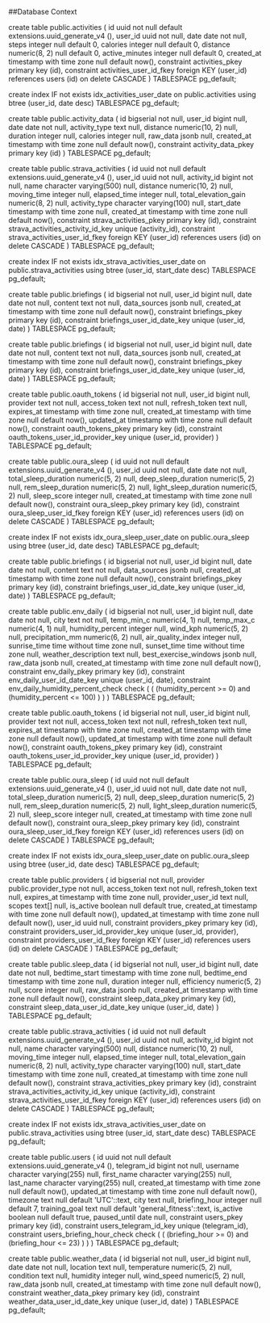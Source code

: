 ##Database Context

create table public.activities (
  id uuid not null default extensions.uuid_generate_v4 (),
  user_id uuid not null,
  date date not null,
  steps integer null default 0,
  calories integer null default 0,
  distance numeric(8, 2) null default 0,
  active_minutes integer null default 0,
  created_at timestamp with time zone null default now(),
  constraint activities_pkey primary key (id),
  constraint activities_user_id_fkey foreign KEY (user_id) references users (id) on delete CASCADE
) TABLESPACE pg_default;

create index IF not exists idx_activities_user_date on public.activities using btree (user_id, date desc) TABLESPACE pg_default;

create table public.activity_data (
  id bigserial not null,
  user_id bigint null,
  date date not null,
  activity_type text null,
  distance numeric(10, 2) null,
  duration integer null,
  calories integer null,
  raw_data jsonb null,
  created_at timestamp with time zone null default now(),
  constraint activity_data_pkey primary key (id)
) TABLESPACE pg_default;

create table public.strava_activities (
  id uuid not null default extensions.uuid_generate_v4 (),
  user_id uuid not null,
  activity_id bigint not null,
  name character varying(500) null,
  distance numeric(10, 2) null,
  moving_time integer null,
  elapsed_time integer null,
  total_elevation_gain numeric(8, 2) null,
  activity_type character varying(100) null,
  start_date timestamp with time zone null,
  created_at timestamp with time zone null default now(),
  constraint strava_activities_pkey primary key (id),
  constraint strava_activities_activity_id_key unique (activity_id),
  constraint strava_activities_user_id_fkey foreign KEY (user_id) references users (id) on delete CASCADE
) TABLESPACE pg_default;

create index IF not exists idx_strava_activities_user_date on public.strava_activities using btree (user_id, start_date desc) TABLESPACE pg_default;

create table public.briefings (
  id bigserial not null,
  user_id bigint null,
  date date not null,
  content text not null,
  data_sources jsonb null,
  created_at timestamp with time zone null default now(),
  constraint briefings_pkey primary key (id),
  constraint briefings_user_id_date_key unique (user_id, date)
) TABLESPACE pg_default;

create table public.briefings (
  id bigserial not null,
  user_id bigint null,
  date date not null,
  content text not null,
  data_sources jsonb null,
  created_at timestamp with time zone null default now(),
  constraint briefings_pkey primary key (id),
  constraint briefings_user_id_date_key unique (user_id, date)
) TABLESPACE pg_default;

create table public.oauth_tokens (
  id bigserial not null,
  user_id bigint null,
  provider text not null,
  access_token text not null,
  refresh_token text null,
  expires_at timestamp with time zone null,
  created_at timestamp with time zone null default now(),
  updated_at timestamp with time zone null default now(),
  constraint oauth_tokens_pkey primary key (id),
  constraint oauth_tokens_user_id_provider_key unique (user_id, provider)
) TABLESPACE pg_default;

create table public.oura_sleep (
  id uuid not null default extensions.uuid_generate_v4 (),
  user_id uuid not null,
  date date not null,
  total_sleep_duration numeric(5, 2) null,
  deep_sleep_duration numeric(5, 2) null,
  rem_sleep_duration numeric(5, 2) null,
  light_sleep_duration numeric(5, 2) null,
  sleep_score integer null,
  created_at timestamp with time zone null default now(),
  constraint oura_sleep_pkey primary key (id),
  constraint oura_sleep_user_id_fkey foreign KEY (user_id) references users (id) on delete CASCADE
) TABLESPACE pg_default;

create index IF not exists idx_oura_sleep_user_date on public.oura_sleep using btree (user_id, date desc) TABLESPACE pg_default;

create table public.briefings (
  id bigserial not null,
  user_id bigint null,
  date date not null,
  content text not null,
  data_sources jsonb null,
  created_at timestamp with time zone null default now(),
  constraint briefings_pkey primary key (id),
  constraint briefings_user_id_date_key unique (user_id, date)
) TABLESPACE pg_default;

create table public.env_daily (
  id bigserial not null,
  user_id bigint null,
  date date not null,
  city text not null,
  temp_min_c numeric(4, 1) null,
  temp_max_c numeric(4, 1) null,
  humidity_percent integer null,
  wind_kph numeric(5, 2) null,
  precipitation_mm numeric(6, 2) null,
  air_quality_index integer null,
  sunrise_time time without time zone null,
  sunset_time time without time zone null,
  weather_description text null,
  best_exercise_windows jsonb null,
  raw_data jsonb null,
  created_at timestamp with time zone null default now(),
  constraint env_daily_pkey primary key (id),
  constraint env_daily_user_id_date_key unique (user_id, date),
  constraint env_daily_humidity_percent_check check (
    (
      (humidity_percent >= 0)
      and (humidity_percent <= 100)
    )
  )
) TABLESPACE pg_default;

create table public.oauth_tokens (
  id bigserial not null,
  user_id bigint null,
  provider text not null,
  access_token text not null,
  refresh_token text null,
  expires_at timestamp with time zone null,
  created_at timestamp with time zone null default now(),
  updated_at timestamp with time zone null default now(),
  constraint oauth_tokens_pkey primary key (id),
  constraint oauth_tokens_user_id_provider_key unique (user_id, provider)
) TABLESPACE pg_default;

create table public.oura_sleep (
  id uuid not null default extensions.uuid_generate_v4 (),
  user_id uuid not null,
  date date not null,
  total_sleep_duration numeric(5, 2) null,
  deep_sleep_duration numeric(5, 2) null,
  rem_sleep_duration numeric(5, 2) null,
  light_sleep_duration numeric(5, 2) null,
  sleep_score integer null,
  created_at timestamp with time zone null default now(),
  constraint oura_sleep_pkey primary key (id),
  constraint oura_sleep_user_id_fkey foreign KEY (user_id) references users (id) on delete CASCADE
) TABLESPACE pg_default;

create index IF not exists idx_oura_sleep_user_date on public.oura_sleep using btree (user_id, date desc) TABLESPACE pg_default;

create table public.providers (
  id bigserial not null,
  provider public.provider_type not null,
  access_token text not null,
  refresh_token text null,
  expires_at timestamp with time zone null,
  provider_user_id text null,
  scopes text[] null,
  is_active boolean null default true,
  created_at timestamp with time zone null default now(),
  updated_at timestamp with time zone null default now(),
  user_id uuid null,
  constraint providers_pkey primary key (id),
  constraint providers_user_id_provider_key unique (user_id, provider),
  constraint providers_user_id_fkey foreign KEY (user_id) references users (id) on delete CASCADE
) TABLESPACE pg_default;

create table public.sleep_data (
  id bigserial not null,
  user_id bigint null,
  date date not null,
  bedtime_start timestamp with time zone null,
  bedtime_end timestamp with time zone null,
  duration integer null,
  efficiency numeric(5, 2) null,
  score integer null,
  raw_data jsonb null,
  created_at timestamp with time zone null default now(),
  constraint sleep_data_pkey primary key (id),
  constraint sleep_data_user_id_date_key unique (user_id, date)
) TABLESPACE pg_default;

create table public.strava_activities (
  id uuid not null default extensions.uuid_generate_v4 (),
  user_id uuid not null,
  activity_id bigint not null,
  name character varying(500) null,
  distance numeric(10, 2) null,
  moving_time integer null,
  elapsed_time integer null,
  total_elevation_gain numeric(8, 2) null,
  activity_type character varying(100) null,
  start_date timestamp with time zone null,
  created_at timestamp with time zone null default now(),
  constraint strava_activities_pkey primary key (id),
  constraint strava_activities_activity_id_key unique (activity_id),
  constraint strava_activities_user_id_fkey foreign KEY (user_id) references users (id) on delete CASCADE
) TABLESPACE pg_default;

create index IF not exists idx_strava_activities_user_date on public.strava_activities using btree (user_id, start_date desc) TABLESPACE pg_default;

create table public.users (
  id uuid not null default extensions.uuid_generate_v4 (),
  telegram_id bigint not null,
  username character varying(255) null,
  first_name character varying(255) null,
  last_name character varying(255) null,
  created_at timestamp with time zone null default now(),
  updated_at timestamp with time zone null default now(),
  timezone text null default 'UTC'::text,
  city text null,
  briefing_hour integer null default 7,
  training_goal text null default 'general_fitness'::text,
  is_active boolean null default true,
  paused_until date null,
  constraint users_pkey primary key (id),
  constraint users_telegram_id_key unique (telegram_id),
  constraint users_briefing_hour_check check (
    (
      (briefing_hour >= 0)
      and (briefing_hour <= 23)
    )
  )
) TABLESPACE pg_default;

create table public.weather_data (
  id bigserial not null,
  user_id bigint null,
  date date not null,
  location text null,
  temperature numeric(5, 2) null,
  condition text null,
  humidity integer null,
  wind_speed numeric(5, 2) null,
  raw_data jsonb null,
  created_at timestamp with time zone null default now(),
  constraint weather_data_pkey primary key (id),
  constraint weather_data_user_id_date_key unique (user_id, date)
) TABLESPACE pg_default;